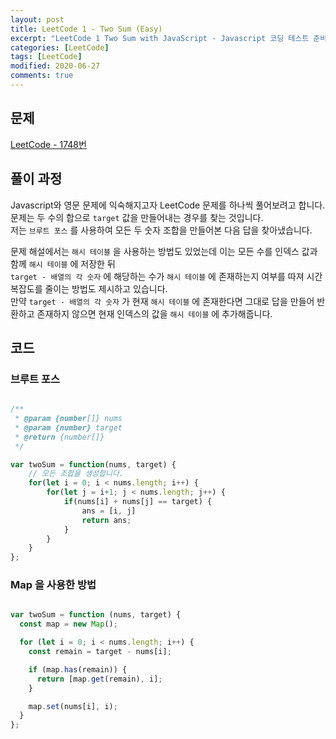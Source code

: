 ```yaml
---
layout: post
title: LeetCode 1 - Two Sum (Easy)
excerpt: "LeetCode 1 Two Sum with JavaScript - Javascript 코딩 테스트 준비하기"
categories: [LeetCode]
tags: [LeetCode]
modified: 2020-06-27
comments: true
---
```


## 문제
[LeetCode - 1748번](https://leetcode.com/problems/two-sum/)

## 풀이 과정
Javascript와 영문 문제에 익숙해지고자 LeetCode 문제를 하나씩 풀어보려고 합니다. <br>
문제는 두 수의 합으로 `target` 값을 만들어내는 경우를 찾는 것입니다. <br>
저는 `브루트 포스` 를 사용하여 모든 두 숫자 조합을 만들어본 다음 답을 찾아냈습니다. <br>

문제 해설에서는 `해시 테이블` 을 사용하는 방법도 있었는데 이는 모든 수를 인덱스 값과 함께 `해시 테이블` 에 저장한 뒤 <br>
`target - 배열의 각 숫자` 에 해당하는 수가 `해시 테이블` 에 존재하는지 여부를 따져 시간 복잡도를 줄이는 방법도 제시하고 있습니다. <br>
만약 `target - 배열의 각 숫자` 가 현재 `해시 테이블` 에 존재한다면 그대로 답을 만들어 반환하고 존재하지 않으면 현재 인덱스의 값을 `해시 테이블` 에 추가해줍니다. <br>

## 코드

### 브루트 포스
~~~ javascript

/**
 * @param {number[]} nums
 * @param {number} target
 * @return {number[]}
 */

var twoSum = function(nums, target) {
    // 모든 조합을 생성합니다.
    for(let i = 0; i < nums.length; i++) {
        for(let j = i+1; j < nums.length; j++) {
            if(nums[i] + nums[j] == target) {
                ans = [i, j]
                return ans;
            }
        }
    }
};

~~~

### Map 을 사용한 방법
~~~ javascript

var twoSum = function (nums, target) {
  const map = new Map();

  for (let i = 0; i < nums.length; i++) {
    const remain = target - nums[i];

    if (map.has(remain)) {
      return [map.get(remain), i];
    }

    map.set(nums[i], i);
  }
};

~~~